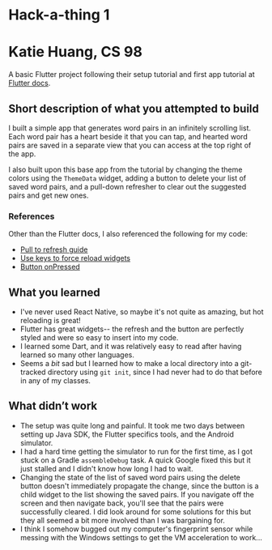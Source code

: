 # Hack-a-thing 1
# Katie Huang, CS 98

A basic Flutter project following their setup tutorial and first app tutorial at [Flutter docs](https://flutter.dev/docs).

## Short description of what you attempted to build
I built a simple app that generates word pairs in an infinitely scrolling list. Each word pair has a heart beside it that you can tap, and hearted word pairs are saved in a separate view that you can access at the top right of the app.

I also built upon this base app from the tutorial by changing the theme colors using the `ThemeData` widget, adding a button to delete your list of saved word pairs, and a pull-down refresher to clear out the suggested pairs and get new ones.

### References
Other than the Flutter docs, I also referenced the following for my code:
- [Pull to refresh guide](https://www.geeksforgeeks.org/flutter-implementing-pull-to-refresh/)
- [Use keys to force reload widgets](https://jelenaaa.medium.com/how-to-force-widget-to-redraw-in-flutter-2eec703bc024)
- [Button onPressed](https://googleflutter.com/flutter-button-onpressed/)

## What you learned
- I've never used React Native, so maybe it's not quite as amazing, but hot reloading is great!
- Flutter has great widgets-- the refresh and the button are perfectly styled and were so easy to insert into my code.
- I learned some Dart, and it was relatively easy to read after having learned so many other languages.
- Seems a *bit* sad but I learned how to make a local directory into a git-tracked directory using `git init`, since I had never had to do that before in any of my classes.

## What didn’t work
- The setup was quite long and painful. It took me two days between setting up Java SDK, the Flutter specifics tools, and the Android simulator.
- I had a hard time getting the simulator to run for the first time, as I got stuck on a Gradle `assembleDebug` task. A quick Google fixed this but it just stalled and I didn't know how long I had to wait.
- Changing the state of the list of saved word pairs using the delete button doesn't immediately propagate the change, since the button is a child widget to the list showing the saved pairs. If you navigate off the screen and then navigate back, you'll see that the pairs were successfully cleared. I did look around for some solutions for this but they all seemed a bit more involved than I was bargaining for.
- I think I somehow bugged out my computer's fingerprint sensor while messing with the Windows settings to get the VM acceleration to work...


